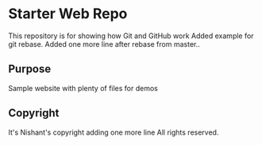 # Starter Web Repo

This repository is for showing how Git and GitHub work
Added example for git rebase.
Added one more line after rebase from master..

## Purpose

Sample website with plenty of files for demos

## Copyright

It's Nishant's copyright
adding one more line
All rights reserved.
